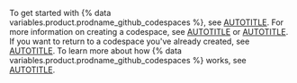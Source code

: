 To get started with {% data variables.product.prodname_github_codespaces %}, see [AUTOTITLE](/codespaces/getting-started/quickstart). For more information on creating a codespace, see [AUTOTITLE](/codespaces/developing-in-codespaces/creating-a-codespace-for-a-repository) or [AUTOTITLE](/codespaces/developing-in-codespaces/creating-a-codespace-from-a-template). If you want to return to a codespace you've already created, see [AUTOTITLE](/codespaces/developing-in-codespaces/opening-an-existing-codespace). To learn more about how {% data variables.product.prodname_github_codespaces %} works, see [AUTOTITLE](/codespaces/getting-started/deep-dive).
